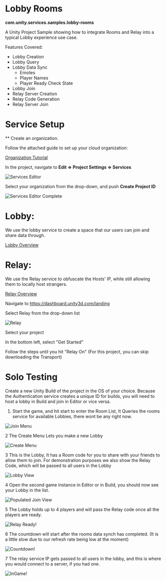 # Lobby Rooms
  **com.unity.services.samples.lobby-rooms**

A Unity Project Sample showing how to integrate Rooms and Relay into a typical Lobby experience use case.

Features Covered:
- Lobby Creation
- Lobby Query
- Lobby Data Sync
  - Emotes
  - Player Names
  - Player Ready Check State  
- Lobby Join
- Relay Server Creation
- Relay Code Generation
- Relay Server Join

# Service Setup
** Create an organization.

Follow the attached guide to set up your cloud organization:

[Organization Tutorial](https://support.unity.com/hc/en-us/articles/208592876-How-do-I-create-a-new-Organization-)
	
In the project, navigate to **Edit => Project Settings => Services**
	
![Services Editor](~Documentation/Images/services1.PNG?raw=true)
	
	
Select your organization from the drop-down, and push **Create Project ID**
	
![Services Editor Complete](~Documentation/Images/services2.PNG?raw=true)

# Lobby:
We use the lobby service to create a space that our users can join and share data through.

[Lobby Overview](http://documentation.cloud.unity3d.com/en/articles/5371715-unity-lobby-service)


# Relay:
We use the Relay service to obfuscate the Hosts' IP, while still allowing them to locally host strangers.

[Relay Overview](http://documentation.cloud.unity3d.com/en/articles/5371723-relay-overview)

Navigate to https://dashboard.unity3d.com/landing

Select Relay from the drop-down list

![Relay](~Documentation/Images/dashboard1_beta.png?raw=true "Relay location.")

Select your project

In the bottom left, select "Get Started"

Follow the steps until you hit "Relay On"
(For this project, you can skip downloading the Transport)
		

# Solo Testing

Create a new Unity Build of the project in the OS of your choice.
Because the Authentication service creates a unique ID for builds, you will need to host a lobby in Build and join in Editor or vice versa.

1. Start the game, and hit start to enter the Room List, It Queries the rooms service for available Lobbies, there wont be any right now.

![Join Menu](~Documentation/Images/tutorial_1_lobbyList.png?raw=true "Join Menu")

2 The Create Menu Lets you make a new Lobby

![Create Menu](~Documentation/Images/tutorial_2_createMenu.png?raw=true)

3 This is the Lobby, It has a Room code for you to share with your friends to allow them to join.
For demonstration purposes we also show the Relay Code, which will be passed to all users in the Lobby

![Lobby View](~Documentation/Images/tutorial_3_HostGame.png?raw=true)


4 Open the second game instance in Editor or in Build, you should now see your Lobby in the list.

![Populated Join View](~Documentation/Images/tutorial_4_newLobby.png?raw=true)


5 The Lobby holds up to 4 players and will pass the Relay code once all the players are ready.

![Relay Ready!](~Documentation/Images/tutorial_5_editorCow.png?raw=true)


6 The countdown will start after the rooms data synch has completed. (It is a little slow due to our refresh rate being low at the moment)

![Countdown!](~Documentation/Images/tutorial_6_countDown.png?raw=true)


7 The relay service IP gets passed to all users in the lobby, and this is where you would connect to a server, if you had one.

![InGame!](~Documentation/Images/tutorial_7_ingame.png?raw=true)
